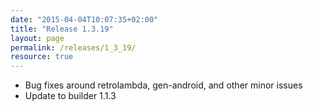 ```yaml
---
date: "2015-04-04T10:07:35+02:00"
title: "Release 1.3.19"
layout: page
permalink: /releases/1_3_19/
resource: true
---
```



* Bug fixes around retrolambda, gen-android, and other minor issues
* Update to builder 1.1.3
